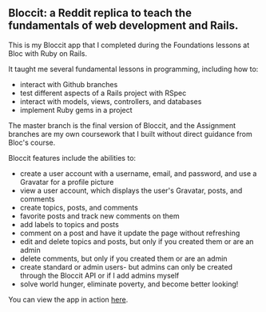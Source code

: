 ## Bloccit: a Reddit replica to teach the fundamentals of web development and Rails.

  This is my Bloccit app that I completed during the Foundations lessons at Bloc with Ruby on Rails.

  It taught me several fundamental lessons in programming, including how to:

  * interact with Github branches
  * test different aspects of a Rails project with RSpec
  * interact with models, views, controllers, and databases
  * implement Ruby gems in a project

  The master branch is the final version of Bloccit, and the Assignment branches are my own coursework that I built without direct guidance from Bloc's course.

  Bloccit features include the abilities to:

  * create a user account with a username, email, and password, and use a Gravatar for a profile picture
  * view a user account, which displays the user's Gravatar, posts, and comments
  * create topics, posts, and comments
  * favorite posts and track new comments on them
  * add labels to topics and posts
  * comment on a post and have it update the page without refreshing
  * edit and delete topics and posts, but only if you created them or are an admin
  * delete comments, but only if you created them or are an admin
  * create standard or admin users- but admins can only be created through the Bloccit API or if I add admins myself
  * solve world hunger, eliminate poverty, and become better looking!


  You can view the app in action [here](https://stark-taiga-97122.herokuapp.com/).
